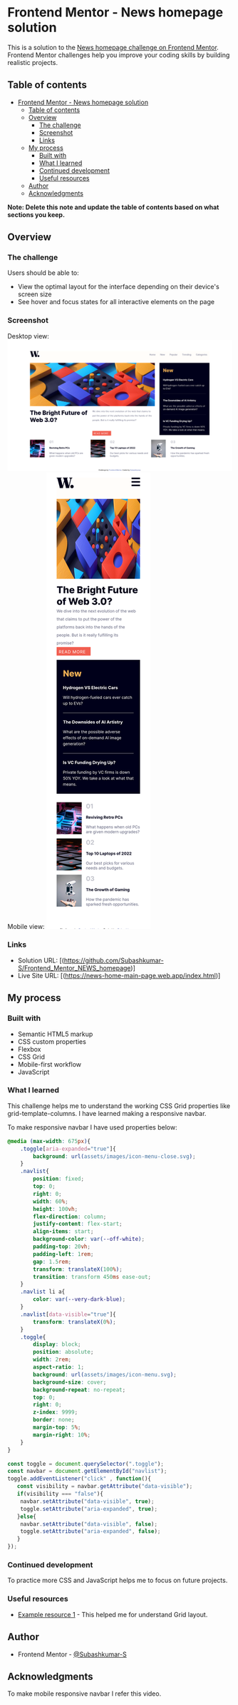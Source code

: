 # Frontend Mentor - News homepage solution

This is a solution to the [News homepage challenge on Frontend Mentor](https://www.frontendmentor.io/challenges/news-homepage-H6SWTa1MFl). Frontend Mentor challenges help you improve your coding skills by building realistic projects. 

## Table of contents

- [Frontend Mentor - News homepage solution](#frontend-mentor---news-homepage-solution)
  - [Table of contents](#table-of-contents)
  - [Overview](#overview)
    - [The challenge](#the-challenge)
    - [Screenshot](#screenshot)
    - [Links](#links)
  - [My process](#my-process)
    - [Built with](#built-with)
    - [What I learned](#what-i-learned)
    - [Continued development](#continued-development)
    - [Useful resources](#useful-resources)
  - [Author](#author)
  - [Acknowledgments](#acknowledgments)

**Note: Delete this note and update the table of contents based on what sections you keep.**

## Overview

### The challenge

Users should be able to:

- View the optimal layout for the interface depending on their device's screen size
- See hover and focus states for all interactive elements on the page

### Screenshot
Desktop view:
![](desktop-view.png)
Mobile view:
![](mobile-view.png)


### Links

- Solution URL: [(https://github.com/Subashkumar-S/Frontend_Mentor_NEWS_homepage)]
- Live Site URL: [(https://news-home-main-page.web.app/index.html)]

## My process

### Built with

- Semantic HTML5 markup
- CSS custom properties
- Flexbox
- CSS Grid
- Mobile-first workflow
- JavaScript



### What I learned

This challenge helps me to understand the working CSS Grid properties like grid-template-columns. I have learned making a responsive navbar.

To make responsive navbar I have used properties below:


```css
@media (max-width: 675px){
    .toggle[aria-expanded="true"]{
        background: url(assets/images/icon-menu-close.svg);
    }
    .navlist{
        position: fixed;
        top: 0;
        right: 0;
        width: 60%;
        height: 100vh;
        flex-direction: column;
        justify-content: flex-start;
        align-items: start;
        background-color: var(--off-white);
        padding-top: 20vh;
        padding-left: 1rem;
        gap: 1.5rem;
        transform: translateX(100%);
        transition: transform 450ms ease-out;
    }
    .navlist li a{
        color: var(--very-dark-blue);
    }
    .navlist[data-visible="true"]{
        transform: translateX(0%);
    }
    .toggle{
        display: block;
        position: absolute;
        width: 2rem;
        aspect-ratio: 1;
        background: url(assets/images/icon-menu.svg);
        background-size: cover;
        background-repeat: no-repeat;
        top: 0;
        right: 0;
        z-index: 9999;
        border: none;
        margin-top: 5%;
        margin-right: 10%;
    }
}
```
```js
const toggle = document.querySelector(".toggle");
const navbar = document.getElementById("navlist");
toggle.addEventListener("click" , function(){
   const visibility = navbar.getAttribute("data-visible");
   if(visibility === "false"){
    navbar.setAttribute("data-visible", true);
    toggle.setAttribute("aria-expanded", true);
   }else{
    navbar.setAttribute("data-visible", false);
    toggle.setAttribute("aria-expanded", false);
   }
});
```


### Continued development

To practice more CSS and JavaScript helps me to focus on future projects.

### Useful resources

- [Example resource 1](https://developer.mozilla.org/en-US/docs/Glossary/Grid) - This helped me for understand Grid layout.


## Author

<!-- - Website - [Subashkumar S] -->
- Frontend Mentor - [@Subashkumar-S](https://www.frontendmentor.io/profile/Subashkumar-S)




## Acknowledgments

To make mobile responsive navbar I refer this video.[](https://www.youtube.com/watch?v=HbBMp6yUXO0&t=2332s) 


